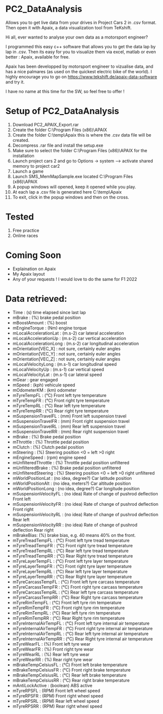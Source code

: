 # PC2_DataAnalysis
Allows you to get live data from your drives in Project Cars 2 in .csv format. Then open it with Apaix, a data visualization tool from TeKshift.

Hi all, ever wanted to analyse your own data as a motorsport engineer?

I programmed this easy c++ software that allows you to get the data lap by lap in .csv.
Then its easy for you to visualize them via excel, matlab or even better : Apaix, available for free.

Apaix has been developped by motorsport engineer to vizualise data, and has a nice palmares (as used on the quickest electric bike of the world).
I highly encourage you to go on https://www.tekshift.de/apaix-data-software and try it.

I have no name at this time for the SW, so feel free to offer !

# Setup of PC2_DataAnalysis
1) Download PC2_APAIX_Export.rar
2) Create the folder C:\Program Files (x86)\APAIX
3) Create the folder C:\temp\Apaix this is where the .csv data file will be created.
4) Decompress .rar file and install the setup.exe
5) Make sure to select the folder C:\Program Files (x86)\APAIX for the installation
6) Launch project cars 2 and go to Options -> system --> activate shared memory to project car2
7) Launch a game
8) Launch SMS_MemMapSample.exe located C:\Program Files (x86)\APAIX
9) A popup windows will opened, keep it opened while you play.
10) At each lap a .csv file is generated here C:\temp\Apaix
11) To exit, click in the popup windows and then on the cross.

# Tested
1) Free practice
2) Online races

# Coming Soon
- Explaination on Apaix
- My Apaix layout
- Any of your requests ! I would love to do the same for F1 2022

# Data retrieved:
- Time : (s) time elapsed since last lap
- mBrake : (%) brake pedal position
- mBoostAmount : (%) boost
- mEngineTorque : (Nm) engine torque
- mLocalAccelerationLat : (m.s-2) car lateral acceleration
- mLocalAccelerationUp  : (m.s-2) car vertical acceleration
- mLocalAccelerationLong  : (m.s-2) car longitudinal acceleration
- mOrientation[VEC_X]  : not sure, certainly euler angles
- mOrientation[VEC_Y]   : not sure, certainly euler angles
- mOrientation[VEC_Z]   : not sure, certainly euler angles
- mLocalVelocityLong : (m.s-1) car longitudinal speed
- mLocalVelocityUp : (m.s-1) car vertical speed
- mLocalVelocityLat : (m.s-1) car lateral speed
- mGear : gear engaged
- mSpeed : (kph) vehicule speed
- mOdometerKM : (km) odometer
- mTyreTempFL : (°C) Front left tyre temperature
- mTyreTempFR : (°C) Front right tyre temperature 
- mTyreTempRL : (°C) Rear left tyre temperature 
- mTyreTempRR : (°C) Rear right tyre temperature 
- mSuspensionTravelFL : (mm) Front left suspension travel 
- mSuspensionTravelFR : (mm) Front right suspension travel  
- mSuspensionTravelRL : (mm) Rear left suspension travel  
- mSuspensionTravelRR : (mm) Rear right suspension travel  
- mBrake : (%) Brake pedal position
- mThrottle : (%) Throttle pedal position 
- mClutch : (%) Clutch pedal position 
- mSteering : (%) Steering position <0 = left >0 right
- mEngineSpeed : (rpm) engine speed
- mUnfilteredThrottle : (%) Throttle pedal position unfiltered 
- mUnfilteredBrake : (%) Brake pedal position unfiltered 
- mUnfilteredSteering : (%) Steering position <0 = left >0 right unfiltered
- mWorldPositionLat : (no idea, degree?) Car latitude position
- mWorldPositionAlt : (no idea, meters?) Car altitude position 
- mWorldPositionLong  : (no idea, degree?) Car longitude position
- mSuspensionVelocityFL : (no idea) Rate of change of pushrod deflection Front left
- mSuspensionVelocityFR : (no idea) Rate of change of pushrod deflection Front right
- mSuspensionVelocityRL : (no idea) Rate of change of pushrod deflection Rear left
- mSuspensionVelocityRR : (no idea) Rate of change of pushrod deflection Rear right
- mBrakeBias: (%) brake bias, e.g. 40 means 40% on the front.
- mTyreTreadTempFL : (°C) Front left tyre tread temperature
- mTyreTreadTempFR : (°C) Front right tyre tread temperature 
- mTyreTreadTempRL : (°C) Rear left tyre tread temperature 
- mTyreTreadTempRR : (°C) Rear Right tyre tread temperature 
- mTyreLayerTempFL : (°C) Front left tyre layer temperature 
- mTyreLayerTempFR : (°C) Front right tyre layer temperature  
- mTyreLayerTempRL : (°C) Rear left tyre layer temperature  
- mTyreLayerTempRR : (°C) Rear Right tyre layer temperature  
- mTyreCarcassTempFL : (°C) Front left tyre carcass temperature  
- mTyreCarcassTempFR : (°C) Front right tyre carcass temperature  
- mTyreCarcassTempRL : (°C) Rear left tyre carcass temperature  
- mTyreCarcassTempRR : (°C) Rear Right tyre carcass temperature 
- mTyreRimTempFL : (°C) Front left tyre rim temperature  
- mTyreRimTempFR : (°C) Front right tyre rim temperature  
- mTyreRimTempRL : (°C) Rear left tyre rim temperature   
- mTyreRimTempRR : (°C) Rear Right tyre rim temperature  
- mTyreInternalAirTempFL : (°C) Front left tyre internal air temperature  
- mTyreInternalAirTempFR : (°C) Front right tyre internal air temperature  
- mTyreInternalAirTempRL : (°C) Rear left tyre internal air temperature 
- mTyreInternalAirTempRR : (°C) Rear Right tyre internal air temperature   
- mTyreWearFL : (%) Front left tyre wear
- mTyreWearFR : (%) Front right tyre wear 
- mTyreWearRL : (%) Rear left tyre wear 
- mTyreWearRR : (%) Rear right tyre wear 
- mBrakeTempCelsiusFL : (°C) Front left brake temperature
- mBrakeTempCelsiusFR : (°C) Front right brake temperature 
- mBrakeTempCelsiusRL : (°C) Rear left brake temperature 
- mBrakeTempCelsiusRR : (°C) Rear right brake temperature 
- mAntiLockActive : (boolean) ABS active
- mTyreRPSFL : (RPM) Front left wheel speed
- mTyreRPSFR : (RPM) Front right wheel speed 
- mTyreRPSRL : (RPM) Rear left wheel speed 
- mTyreRPSRR : (RPM) Rear right wheel speed 


